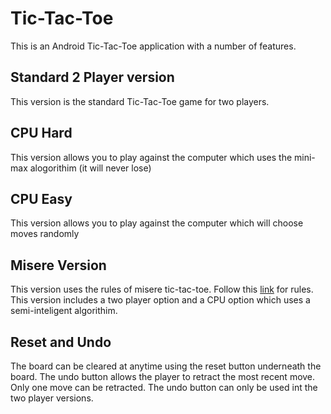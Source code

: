 # Tic-Tac-Toe
This is an Android Tic-Tac-Toe application with a number of features.

## Standard 2 Player version
This version is the standard Tic-Tac-Toe game for two players.

## CPU Hard
This version allows you to play against the computer which uses the mini-max alogorithim (it will never lose)

## CPU Easy 
This version allows you to play against the computer which will choose moves randomly

## Misere Version
This version uses the rules of misere tic-tac-toe.
Follow this [link](https://en.wikipedia.org/wiki/Tic-tac-toe_variants) for rules. 
This version includes a two player option and a CPU option which uses a semi-inteligent algorithim.

## Reset and Undo
The board can be cleared at anytime using the reset button underneath the board.
The undo button allows the player to retract the most recent move. Only one move can be retracted.
The undo button can only be used int the two player versions.
